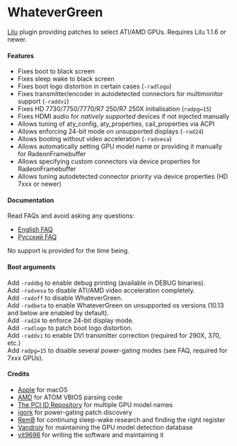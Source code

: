 WhateverGreen
=============

[Lilu](https://github.com/vit9696/Lilu) plugin providing patches to select ATI/AMD GPUs. Requires Lilu 1.1.6 or newer.

#### Features
- Fixes boot to black screen
- Fixes sleep wake to black screen 
- Fixes boot logo distortion in certain cases (`-radlogo`)
- Fixes transmitter/encoder in autodetected connectors for multimonitor support (`-raddvi`)
- Fixes HD 7730/7750/7770/R7 250/R7 250X initialisation (`radpg=15`)
- Fixes HDMI audio for _natively supported_ devices if not injected manually
- Allows tuning of aty_config, aty_properties, cail_properties via ACPI
- Allows enforcing 24-bit mode on unsupported displays (`-rad24`)
- Allows booting without video acceleration (`-radvesa`)
- Allows automatically setting GPU model name or providing it manually for RadeonFramebuffer
- Allows specifying custom connectors via device properties for RadeonFramebuffer
- Allows tuning autodetected connector priority via device properties (HD 7xxx or newer)

#### Documentation
Read FAQs and avoid asking any questions:  
- [English FAQ](https://github.com/vit9696/WhateverGreen/blob/master/Manual/FAQ.en.md)
- [Русский FAQ](https://github.com/vit9696/WhateverGreen/blob/master/Manual/FAQ.ru.md)

No support is provided for the time being.

#### Boot arguments
Add `-raddbg` to enable debug printing (available in DEBUG binaries).  
Add `-radvesa` to disable ATI/AMD video acceleration completely.  
Add `-radoff` to disable WhateverGreen.  
Add `-radbeta` to enable WhateverGreen on unsupported os versions (10.13 and below are enabled by default).  
Add `-rad24` to enforce 24-bit display mode.  
Add `-radlogo` to patch boot logo distortion.  
Add `-raddvi` to enable DVI transmitter correction (required for 290X, 370, etc.)  
Add `radpg=15` to disable several power-gating modes (see FAQ, required for 7xxx GPUs).

#### Credits
- [Apple](https://www.apple.com) for macOS
- [AMD](https://www.amd.com) for ATOM VBIOS parsing code
- [The PCI ID Repository](http://pci-ids.ucw.cz) for multiple GPU model names
- [igork](https://applelife.ru/members/igork.564/) for power-gating patch discovery
- [RemB](https://applelife.ru/members/remb.8064/) for continuing sleep-wake research and finding the right register
- [Vandroiy](https://applelife.ru/members/vandroiy.83653/) for maintaining the GPU model detection database
- [vit9696](https://github.com/vit9696) for writing the software and maintaining it
